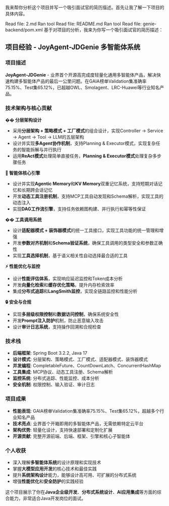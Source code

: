 我来帮你分析这个项目并写一个吸引面试官的简历描述。首先让我了解一下项目的具体内容。

Read file: 2.md
Ran tool
Read file: README.md
Ran tool
Read file: genie-backend/pom.xml
基于对项目的分析，我来为你写一个吸引面试官的简历描述：

## 项目经验 - JoyAgent-JDGenie 多智能体系统

### 项目描述
**JoyAgent-JDGenie** - 业界首个开源高完成度轻量化通用多智能体产品，解决快速构建多智能体产品的最后一公里问题。在GAIA榜单Validation集准确率75.15%、Test集65.12%，已超越OWL、Smolagent、LRC-Huawei等行业知名产品。

### 技术架构与核心贡献

**��️ 分层架构设计**
- 采用**分层架构 + 策略模式 + 工厂模式**的组合设计，实现Controller → Service → Agent → Tool → LLM的五层架构
- 设计并实现**多Agent协作机制**，支持Planning & Executor模式，实现复杂任务的智能拆解与并行执行
- 运用**ReAct模式**处理简单直接任务，**Planning & Executor模式**处理复杂多步骤任务

**🤖 智能体核心引擎**
- 设计并实现**Agentic Memory**和**KV Memory**双重记忆系统，支持短期对话记忆和长期跨会话记忆
- 开发**动态工具注册机制**，支持MCP工具自动发现和Schema解析，实现工具的动态注入
- 实现**DAG工作流引擎**，支持任务依赖图构建、并行执行和幂等性保证

**�� 工具调用系统**
- 设计**适配器模式 + 装饰器模式**的统一工具接口，实现工具功能的统一管理和增强
- 开发**参数对齐机制**和**Schema验证系统**，确保工具调用的类型安全和参数正确性
- 实现**工具选择机制**，基于语义相关性自动选择最合适的工具

**⚡ 性能优化与监控**
- 设计**性能评估体系**，实现响应延迟监控和Token成本分析
- 开发**向量化检索**和**缓存优化策略**，提升内存检索效率
- 集成**分布式追踪**和**LangSmith监控**，实现全链路监控和性能分析

**🔒 安全与合规**
- 实现**多层级权限控制**和**数据访问控制**，确保系统安全性
- 开发**Prompt注入防护**机制，防止恶意输入攻击
- 设计**审计日志系统**，支持操作回溯和合规检查

### 技术栈
- **后端框架**: Spring Boot 3.2.2, Java 17
- **设计模式**: 分层架构、策略模式、工厂模式、适配器模式、装饰器模式
- **并发编程**: CompletableFuture、CountDownLatch、ConcurrentHashMap
- **工具集成**: MCP协议、动态工具注册、Schema解析
- **监控系统**: 分布式追踪、性能监控、成本分析
- **安全机制**: 权限控制、输入验证、审计日志

### 项目成果
- **性能表现**: GAIA榜单Validation集准确率75.15%、Test集65.12%，超越多个行业知名产品
- **技术亮点**: 业界首个开箱即用的多智能体产品，无需依赖特定云平台
- **架构优势**: 轻量化设计，支持快速部署和定制化扩展
- **开源贡献**: 完整开源前端、后端、框架、引擎和核心子智能体

### 个人收获
- 深入理解**多智能体系统**的设计原理和实现技术
- 掌握**大模型应用开发**的核心技术和最佳实践
- 提升**系统架构设计**能力，能够设计高可用、可扩展的分布式系统
- 增强**性能优化**和**安全防护**的实践经验

这个项目展示了你在**Java企业级开发**、**分布式系统设计**、**AI应用集成**等方面的综合能力，非常适合Java开发岗位的面试。
